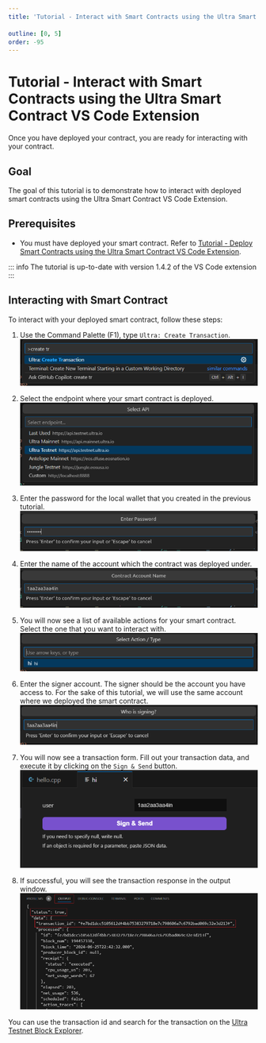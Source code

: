 ```yaml
---
title: 'Tutorial - Interact with Smart Contracts using the Ultra Smart Contract VS Code Extension'

outline: [0, 5]
order: -95
---
```


# Tutorial - Interact with Smart Contracts using the Ultra Smart Contract VS Code Extension

Once you have deployed your contract, you are ready for interacting with your contract.

## Goal

The goal of this tutorial is to demonstrate how to interact with deployed smart contracts using the Ultra Smart Contract VS Code Extension.

## Prerequisites

-   You must have deployed your smart contract. Refer to [Tutorial - Deploy Smart Contracts using the Ultra Smart Contract VS Code Extension](./deploy.md).

::: info
The tutorial is up-to-date with version 1.4.2 of the VS Code extension
:::

## Interacting with Smart Contract

To interact with your deployed smart contract, follow these steps:

1. Use the Command Palette (F1), type `Ultra: Create Transaction`.
   ![](./images/command-palette-create-tx.png)

2. Select the endpoint where your smart contract is deployed.
   ![](./images/command-palette-deploy-select-endpoint.png)

3. Enter the password for the local wallet that you created in the previous tutorial.
   ![](./images/command-palette-create-tx-password.png)

4. Enter the name of the account which the contract was deployed under.
   ![](./images/command-palette-create-tx-account-name.png)

5. You will now see a list of available actions for your smart contract. Select the one that you want to interact with.
   ![](./images/command-palette-create-tx-select-action.png)

6. Enter the signer account. The signer should be the account you have access to. For the sake of this tutorial, we will use the same account where we deployed the smart contract.
   ![](./images/command-palette-create-tx-signing-acc.png)

7. You will now see a transaction form. Fill out your transaction data, and execute it by clicking on the `Sign & Send` button.
   ![](./images/vscode-ext-contract-action-interaction.png)

8. If successful, you will see the transaction response in the output window.
   ![](./images/vscode-ext-contract-action-interaction-output.png)

You can use the transaction id and search for the transaction on the [Ultra Testnet Block Explorer](https://explorer.testnet.ultra.io/).
